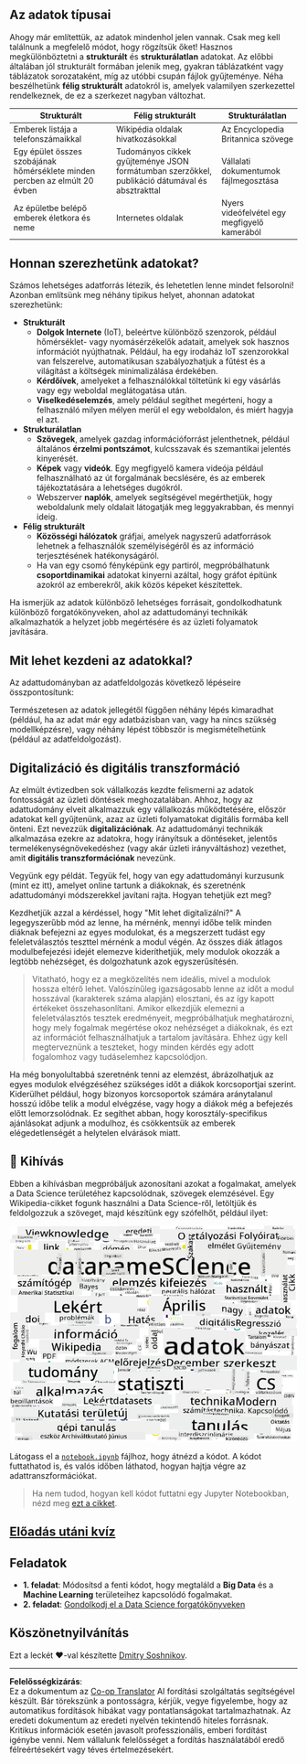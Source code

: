 <!--
CO_OP_TRANSLATOR_METADATA:
{
  "original_hash": "a76ab694b1534fa57981311975660bfe",
  "translation_date": "2025-09-06T12:29:32+00:00",
  "source_file": "1-Introduction/01-defining-data-science/README.md",
  "language_code": "hu"
}
-->
## Az adatok típusai

Ahogy már említettük, az adatok mindenhol jelen vannak. Csak meg kell találnunk a megfelelő módot, hogy rögzítsük őket! Hasznos megkülönböztetni a **strukturált** és **strukturálatlan** adatokat. Az előbbi általában jól strukturált formában jelenik meg, gyakran táblázatként vagy táblázatok sorozataként, míg az utóbbi csupán fájlok gyűjteménye. Néha beszélhetünk **félig strukturált** adatokról is, amelyek valamilyen szerkezettel rendelkeznek, de ez a szerkezet nagyban változhat.

| Strukturált                                                                 | Félig strukturált                                                                                  | Strukturálatlan                          |
| ---------------------------------------------------------------------------- | -------------------------------------------------------------------------------------------------- | --------------------------------------- |
| Emberek listája a telefonszámaikkal                                         | Wikipédia oldalak hivatkozásokkal                                                                  | Az Encyclopedia Britannica szövege      |
| Egy épület összes szobájának hőmérséklete minden percben az elmúlt 20 évben | Tudományos cikkek gyűjteménye JSON formátumban szerzőkkel, publikáció dátumával és absztrakttal     | Vállalati dokumentumok fájlmegosztása    |
| Az épületbe belépő emberek életkora és neme                                 | Internetes oldalak                                                                                 | Nyers videófelvétel egy megfigyelő kamerából |

## Honnan szerezhetünk adatokat?

Számos lehetséges adatforrás létezik, és lehetetlen lenne mindet felsorolni! Azonban említsünk meg néhány tipikus helyet, ahonnan adatokat szerezhetünk:

* **Strukturált**
  - **Dolgok Internete** (IoT), beleértve különböző szenzorok, például hőmérséklet- vagy nyomásérzékelők adatait, amelyek sok hasznos információt nyújthatnak. Például, ha egy irodaház IoT szenzorokkal van felszerelve, automatikusan szabályozhatjuk a fűtést és a világítást a költségek minimalizálása érdekében.
  - **Kérdőívek**, amelyeket a felhasználókkal töltetünk ki egy vásárlás vagy egy weboldal meglátogatása után.
  - **Viselkedéselemzés**, amely például segíthet megérteni, hogy a felhasználó milyen mélyen merül el egy weboldalon, és miért hagyja el azt.
* **Strukturálatlan**
  - **Szövegek**, amelyek gazdag információforrást jelenthetnek, például általános **érzelmi pontszámot**, kulcsszavak és szemantikai jelentés kinyerését.
  - **Képek** vagy **videók**. Egy megfigyelő kamera videója például felhasználható az út forgalmának becslésére, és az emberek tájékoztatására a lehetséges dugókról.
  - Webszerver **naplók**, amelyek segítségével megérthetjük, hogy weboldalunk mely oldalait látogatják meg leggyakrabban, és mennyi ideig.
* **Félig strukturált**
  - **Közösségi hálózatok** gráfjai, amelyek nagyszerű adatforrások lehetnek a felhasználók személyiségéről és az információ terjesztésének hatékonyságáról.
  - Ha van egy csomó fényképünk egy partiról, megpróbálhatunk **csoportdinamikai** adatokat kinyerni azáltal, hogy gráfot építünk azokról az emberekről, akik közös képeket készítettek.

Ha ismerjük az adatok különböző lehetséges forrásait, gondolkodhatunk különböző forgatókönyveken, ahol az adattudományi technikák alkalmazhatók a helyzet jobb megértésére és az üzleti folyamatok javítására.

## Mit lehet kezdeni az adatokkal?

Az adattudományban az adatfeldolgozás következő lépéseire összpontosítunk:

Természetesen az adatok jellegétől függően néhány lépés kimaradhat (például, ha az adat már egy adatbázisban van, vagy ha nincs szükség modellképzésre), vagy néhány lépést többször is megismételhetünk (például az adatfeldolgozást).

## Digitalizáció és digitális transzformáció

Az elmúlt évtizedben sok vállalkozás kezdte felismerni az adatok fontosságát az üzleti döntések meghozatalában. Ahhoz, hogy az adattudomány elveit alkalmazzuk egy vállalkozás működtetésére, először adatokat kell gyűjtenünk, azaz az üzleti folyamatokat digitális formába kell önteni. Ezt nevezzük **digitalizációnak**. Az adattudományi technikák alkalmazása ezekre az adatokra, hogy irányítsuk a döntéseket, jelentős termelékenységnövekedéshez (vagy akár üzleti irányváltáshoz) vezethet, amit **digitális transzformációnak** nevezünk.

Vegyünk egy példát. Tegyük fel, hogy van egy adattudományi kurzusunk (mint ez itt), amelyet online tartunk a diákoknak, és szeretnénk adattudományi módszerekkel javítani rajta. Hogyan tehetjük ezt meg?

Kezdhetjük azzal a kérdéssel, hogy "Mit lehet digitalizálni?" A legegyszerűbb mód az lenne, ha mérnénk, mennyi időbe telik minden diáknak befejezni az egyes modulokat, és a megszerzett tudást egy feleletválasztós teszttel mérnénk a modul végén. Az összes diák átlagos modulbefejezési idejét elemezve kideríthetjük, mely modulok okozzák a legtöbb nehézséget, és dolgozhatunk azok egyszerűsítésén.
> Vitatható, hogy ez a megközelítés nem ideális, mivel a modulok hossza eltérő lehet. Valószínűleg igazságosabb lenne az időt a modul hosszával (karakterek száma alapján) elosztani, és az így kapott értékeket összehasonlítani.
Amikor elkezdjük elemezni a feleletválasztós tesztek eredményeit, megpróbálhatjuk meghatározni, hogy mely fogalmak megértése okoz nehézséget a diákoknak, és ezt az információt felhasználhatjuk a tartalom javítására. Ehhez úgy kell megterveznünk a teszteket, hogy minden kérdés egy adott fogalomhoz vagy tudáselemhez kapcsolódjon.

Ha még bonyolultabbá szeretnénk tenni az elemzést, ábrázolhatjuk az egyes modulok elvégzéséhez szükséges időt a diákok korcsoportjai szerint. Kiderülhet például, hogy bizonyos korcsoportok számára aránytalanul hosszú időbe telik a modul elvégzése, vagy hogy a diákok még a befejezés előtt lemorzsolódnak. Ez segíthet abban, hogy korosztály-specifikus ajánlásokat adjunk a modulhoz, és csökkentsük az emberek elégedetlenségét a helytelen elvárások miatt.

## 🚀 Kihívás

Ebben a kihívásban megpróbáljuk azonosítani azokat a fogalmakat, amelyek a Data Science területéhez kapcsolódnak, szövegek elemzésével. Egy Wikipedia-cikket fogunk használni a Data Science-ről, letöltjük és feldolgozzuk a szöveget, majd készítünk egy szófelhőt, például ilyet:

![Szófelhő a Data Science témában](../../../../translated_images/ds_wordcloud.664a7c07dca57de017c22bf0498cb40f898d48aa85b3c36a80620fea12fadd42.hu.png)

Látogass el a [`notebook.ipynb`](../../../../1-Introduction/01-defining-data-science/notebook.ipynb ':ignore') fájlhoz, hogy átnézd a kódot. A kódot futtathatod is, és valós időben láthatod, hogyan hajtja végre az adattranszformációkat.

> Ha nem tudod, hogyan kell kódot futtatni egy Jupyter Notebookban, nézd meg [ezt a cikket](https://soshnikov.com/education/how-to-execute-notebooks-from-github/).

## [Előadás utáni kvíz](https://ff-quizzes.netlify.app/en/ds/quiz/1)

## Feladatok

* **1. feladat**: Módosítsd a fenti kódot, hogy megtaláld a **Big Data** és a **Machine Learning** területeihez kapcsolódó fogalmakat.
* **2. feladat**: [Gondolkodj el a Data Science forgatókönyveken](assignment.md)

## Köszönetnyilvánítás

Ezt a leckét ♥️-val készítette [Dmitry Soshnikov](http://soshnikov.com).

---

**Felelősségkizárás**:  
Ez a dokumentum az [Co-op Translator](https://github.com/Azure/co-op-translator) AI fordítási szolgáltatás segítségével készült. Bár törekszünk a pontosságra, kérjük, vegye figyelembe, hogy az automatikus fordítások hibákat vagy pontatlanságokat tartalmazhatnak. Az eredeti dokumentum az eredeti nyelvén tekintendő hiteles forrásnak. Kritikus információk esetén javasolt professzionális, emberi fordítást igénybe venni. Nem vállalunk felelősséget a fordítás használatából eredő félreértésekért vagy téves értelmezésekért.